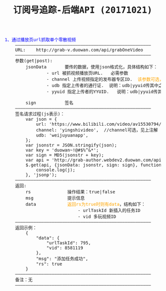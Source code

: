 <pre>

<h1><center>订阅号追踪-后端API (20171021)</center></h1>


<font color="blue">1、通过播放页url抓取单个零散视频</font>
    ————————————————————————————————————————————————————
    URL:    http://grab-v.duowan.com/api/grabOneVideo
    ————————————————————————————————————————————————————
    参数(get|post):
        jsonData       要传的数据，使用json格式化，具体结构如下：
                - url 被抓视频播放页URL.   必需参数
                - channel 上传视频指定的发布器专区ID.  <font color="orange">该参数可选，一般情况下默认为duowanvideo，但当遇到UDB=weijuyuanapp且channel为空时，则取值为yingshivideo</font>
                - udb 指定上传者的通行证.  说明：udb|yyuid传其中之一即可
                - yyuid 指定上传者的YYUID.   说明：udb|yyuid传其中之一即可

        sign           签名
    ————————————————————————————————————————————————————
    签名请求过程(js表示)：
        var json = {
            url: 'https://www.bilibili.com/video/av15530794/',
            channel: 'yingshivideo',  //channel可选，见上注解
            udb: 'weijuyuanapp',
        };
        var jsonstr = JSON.stringify(json);
        var key = 'duowan~!@#$%^&*';
        var sign = MD5(jsonstr + key);
        var api = 'http://grab-author.webdev2.duowan.com/api/grabOneVideo';
        $.get(api, {jsonData: jsonstr, sign: sign}, function(j){
            console.log(j);
        }, 'jsonp');
    ————————————————————————————————————————————————————
    返回: 
        rs              操作结果：true|false
        msg             提示信息
        data            <font color="orange">返回rs为true时则有data</font>，结构如下：
                            - urlTaskId 新插入的任务ID
                            - vid 多玩视频ID
    ————————————————————————————————————————————————————
    返回示例：
        {
            "data": {
                "urlTaskId": 795,
                "vid": 8581119
            },
            "msg": "添加任务成功",
            "rs": true
        }
    ————————————————————————————————————————————————————
    备注：无
    ————————————————————————————————————————————————————

